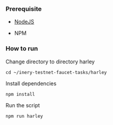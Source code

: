 ### Prerequisite

- [NodeJS](https://nodejs.org/en/)

- NPM

### How to run

Change directory to directory harley

```shell
cd ~/inery-testnet-faucet-tasks/harley
```

Install dependencies

```shell
npm install
```

Run the script

```
npm run harley
```

